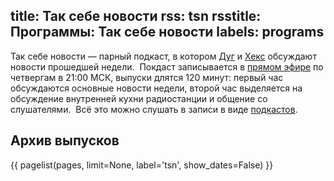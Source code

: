title: Так себе новости
rss: tsn
rsstitle: Программы: Так себе новости
labels: programs
---
Так себе новости — парный подкаст, в котором [Дуг][] и [Хекс][] обсуждают
новости прошедшей недели.  Покдаст записывается в [прямом эфире][live] по
четвергам в 21:00 МСК, выпуски длятся 120 минут: первый час обсуждаются основные
новости недели, второй час выделяется на обсуждение внутренней кухни
радиостанции и общение со слушателями.  Всё это можно слушать в записи в виде
[подкастов][podcast].

[Дуг]: /guests/dugwin/
[Хекс]: /guests/umonkey
[live]: /live.html
[podcast]: /podcast/


## Архив выпусков

{{ pagelist(pages, limit=None, label='tsn', show_dates=False) }}
